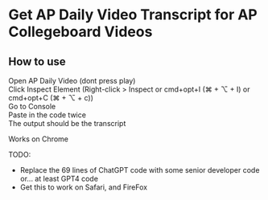 # Get AP Daily Video Transcript for AP Collegeboard Videos

## How to use
Open AP Daily Video (dont press play)  
Click Inspect Element (Right-click > Inspect or cmd+opt+I (⌘ + ⌥ + I) or cmd+opt+C (⌘ + ⌥ + c))  
Go to Console  
Paste in the code twice  
The output should be the transcript  
  
Works on Chrome  
  
TODO:  
* Replace the 69 lines of ChatGPT code with some senior developer code or... at least GPT4 code
* Get this to work on Safari, and FireFox
